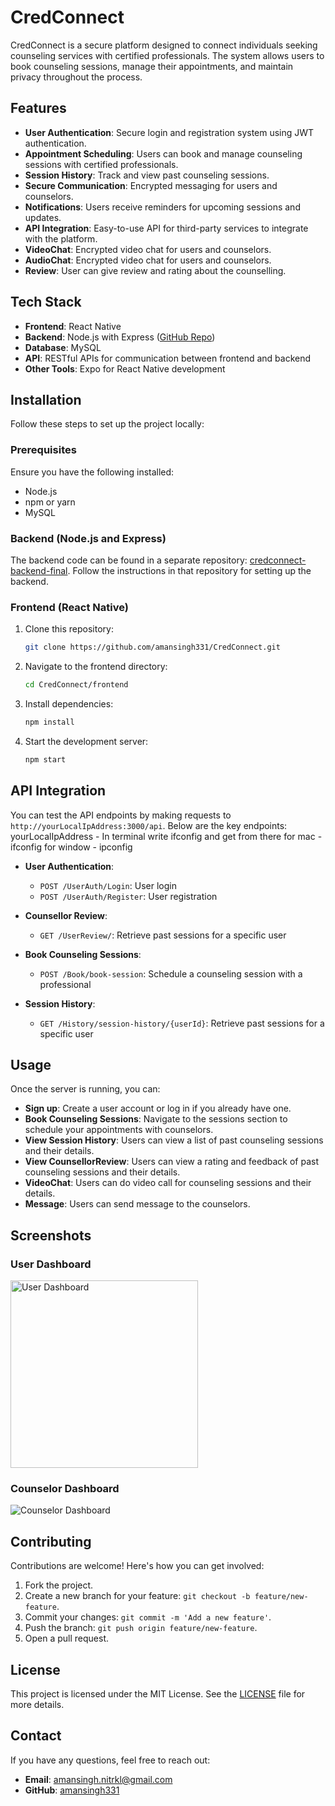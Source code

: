 # CredConnect

CredConnect is a secure platform designed to connect individuals seeking counseling services with certified professionals. The system allows users to book counseling sessions, manage their appointments, and maintain privacy throughout the process.

## Features

- **User Authentication**: Secure login and registration system using JWT authentication.
- **Appointment Scheduling**: Users can book and manage counseling sessions with certified professionals.
- **Session History**: Track and view past counseling sessions.
- **Secure Communication**: Encrypted messaging for users and counselors.
- **Notifications**: Users receive reminders for upcoming sessions and updates.
- **API Integration**: Easy-to-use API for third-party services to integrate with the platform.
- **VideoChat**: Encrypted video chat for users and counselors.
- **AudioChat**: Encrypted video chat for users and counselors.
- **Review**: User can give review and rating about the counselling.

## Tech Stack

- **Frontend**: React Native
- **Backend**: Node.js with Express ([GitHub Repo](https://github.com/amansingh331/credconnect-backend-final))
- **Database**: MySQL
- **API**: RESTful APIs for communication between frontend and backend
- **Other Tools**: Expo for React Native development

## Installation

Follow these steps to set up the project locally:

### Prerequisites

Ensure you have the following installed:
- Node.js
- npm or yarn
- MySQL

### Backend (Node.js and Express)

The backend code can be found in a separate repository: [credconnect-backend-final](https://github.com/amansingh331/credconnect-backend-final). Follow the instructions in that repository for setting up the backend.

### Frontend (React Native)

1. Clone this repository:
   ```bash
   git clone https://github.com/amansingh331/CredConnect.git


2. Navigate to the frontend directory:
   ```bash
   cd CredConnect/frontend

3. Install dependencies:
   ```bash
   npm install

4. Start the development server:
   ```bash
   npm start

## API Integration

You can test the API endpoints by making requests to `http://yourLocalIpAddress:3000/api`. Below are the key endpoints:
yourLocalIpAddress - In terminal write ifconfig and get from there
for mac - ifconfig
for window - ipconfig



- **User Authentication**:
  - `POST /UserAuth/Login`: User login
  - `POST /UserAuth/Register`: User registration

- **Counsellor Review**:
  - `GET /UserReview/`: Retrieve past sessions for a specific user
   
- **Book Counseling Sessions**:
  - `POST /Book/book-session`: Schedule a counseling session with a professional

- **Session History**:
  - `GET /History/session-history/{userId}`: Retrieve past sessions for a specific user

## Usage

Once the server is running, you can:

- **Sign up**: Create a user account or log in if you already have one.
- **Book Counseling Sessions**: Navigate to the sessions section to schedule your appointments with counselors.
- **View Session History**: Users can view a list of past counseling sessions and their details.
- **View CounsellorReview**: Users can view a rating and feedback of past counseling sessions and their details.
- **VideoChat**: Users can do video call for counseling sessions and their details.
- **Message**: Users can send message to the counselors.

## Screenshots

### User Dashboard
<img src="https://github.com/user-attachments/assets/470b6f09-5309-43ee-b216-e9ba965b9f11" alt="User Dashboard" width="300"/>

### Counselor Dashboard
![Counselor Dashboard](screenshots/counselor-dashboard.png)

## Contributing

Contributions are welcome! Here's how you can get involved:

1. Fork the project.
2. Create a new branch for your feature: `git checkout -b feature/new-feature`.
3. Commit your changes: `git commit -m 'Add a new feature'`.
4. Push the branch: `git push origin feature/new-feature`.
5. Open a pull request.

## License

This project is licensed under the MIT License. See the [LICENSE](LICENSE) file for more details.

## Contact

If you have any questions, feel free to reach out:

- **Email**: amansingh.nitrkl@gmail.com
- **GitHub**: [amansingh331](https://github.com/amansingh331)
